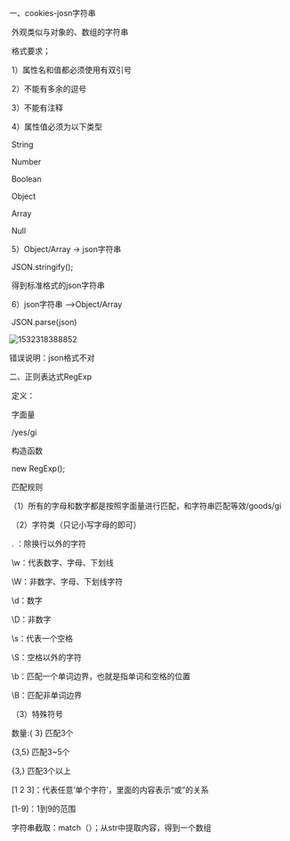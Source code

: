 一、cookies-josn字符串

​	外观类似与对象的、数组的字符串

​	格式要求；

​		1）属性名和值都必须使用有双引号

​		2）不能有多余的逗号

​		3）不能有注释

​		4）属性值必须为以下类型

​			String

​			Number

​			Boolean

​                       Object 

​			Array

​			Null

​		5）Object/Array -> json字符串

​			JSON.stringify();

​			得到标准格式的json字符串

​		6）json字符串 -->Object/Array

​			JSON.parse(json)



![1532318388852](C:\Users\ADMINI~1\AppData\Local\Temp\1532318388852.png)

错误说明：json格式不对

二、正则表达式RegExp

​	定义：

​		字面量

​			/yes/gi

​		构造函数

​			new RegExp();

​	匹配规则

​		（1）所有的字母和数字都是按照字面量进行匹配，和字符串匹配等效/goods/gi

​		（2）字符类（只记小写字母的即可）

​			. ：除换行以外的字符

​			\w：代表数字、字母、下划线

​			\W：非数字、字母、下划线字符

​			\d：数字

​			\D：非数字

​			\s：代表一个空格

​			\S：空格以外的字符

​			\b：匹配一个单词边界，也就是指单词和空格的位置

​			\B：匹配非单词边界

​		（3）特殊符号

​			数量:{ 3}  匹配3个

​				{3,5} 匹配3~5个

​				{3,} 匹配3个以上

​			[1 2 3]：代表任意‘单个字符’，里面的内容表示“或”的关系

​			[1-9]：1到9的范围

​		字符串截取：match（）；从str中提取内容，得到一个数组

